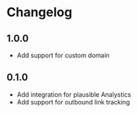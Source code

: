 # Changelog

## 1.0.0

* Add support for custom domain

## 0.1.0

* Add integration for plausible Analystics
* Add support for outbound link tracking